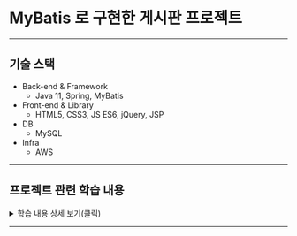 # MyBatis 로 구현한 게시판 프로젝트
<hr>

## 기술 스택
- Back-end & Framework
  - Java 11, Spring, MyBatis
- Front-end & Library
  - HTML5, CSS3, JS ES6, jQuery, JSP
- DB
  - MySQL
- Infra
  - AWS
<hr>

## 프로젝트 관련 학습 내용
<details>
<summary>학습 내용 상세 보기(클릭)</summary>

### REST API 와 Ajax
#### 1. JSON 이란?
- JavaScript Object Notation (자바스크립트 객체 표기법)

#### 2. stringify() 와 parse()
- JS 객체를 서버로 전송하기 위해서는 직렬화 (문자열로 변환) 가 필요
- 서버가 보낸 데이터 (JSON 문자열) 를 JS 객체로 변환할 때, 역직렬화가 필요
  - > JSON.stringify() - 객체를 JSON 문자열로 변환 (직렬화, JS 객체 -> 문자열)
  - > JSON.parse() - JSON 문자열을 객체로 변환 (역직렬화, 문자열 -> JS 객체)
````js
$(document).ready(function () {
   let person = { name: "abc", age: 10 };
   let person2 = {};
   
   $("#sendBtn").click(function () {
      $.ajax({
        type: 'POST',  // 요청 메서드
        url: '/ch4/send',  // 요청 URI
        headers: { "content-type": "application/json" },  // 요청 헤더
        dataType: 'text',  // 전송받을 데이터 타입
        data: JSON.stringify(person),  // 서버로 전송할 데이터. stringify() 로 직렬화 필요.
        success: function (result) {
            person2 = JSON.parse(result);  // 서버로부터 응답이 도착하면 호출될 함수
            alert(result);  // result 는 서버가 전송한 데이터
        },
        error: function () {
            alert("error");  // 에러가 발생했을 때, 호출될 함수
        }
      });
      
      alert("The request is sent.");
   });
});
````
- [참고](https://api.jquery.com/jquery.ajax/#jQuery-ajax-url-settings)

#### 3. Ajax 란?
- Asynchronous JavaScript and XML
- 비동기 통신으로 데이터를 주고 받기 위한 기술
- 웹 페이지 전체 (Data + UI) 가 아닌 일부 (Data) 만 업데이트 가능

#### 4. REST 란?
- Representational State Transfer
- 2000년에 Roy Fielding 이 제안한 웹 서비스 디자인 아키텍쳐 접근 방식
- 프로토콜에 독립적이며, 주로 HTTP 를 사용해서 구현
- 리소스 중심의 API 디자인
- HTTP 메서드로 수행할 작업을 정의
- [출처](https://docs.microsoft.com/ko-kr/azure/architecture/best-practices/api-design)

#### 5. REST API 란?
- REST 규약을 준수하는 API
- REST is a set of architectural constraints, not a protocol or a standard. API developers can implement REST in a variety of ways.
- [출처](https://www.redhat.com/en/topics/api/what-is-a-rest-api)

#### 6. RESTful API 설계
- 예시) 댓글 기능 RESTful API 설계

| 작업  | URI             |  HTTP 메서드   | 설명                |
|:---:|:----------------|:-----------:|:------------------|
| 읽기  | /comments       |     GET     | 모든 댓글을 보여준다.      |
| 읽기  | /comments/{cno} |     GET     | 지정된 번호의 댓글을 보여준다. |
| 쓰기  | /comments       |    POST     | 새로운 댓글을 저장한다.     |
| 삭제  | /comments/{cno} |   DELETE    | 지정된 번호의 댓글을 삭제한다. |
| 수정  | /comments/{cno} | PUT / PATCH | 수정된 댓글을 저장한다.     |



</details>
<hr>